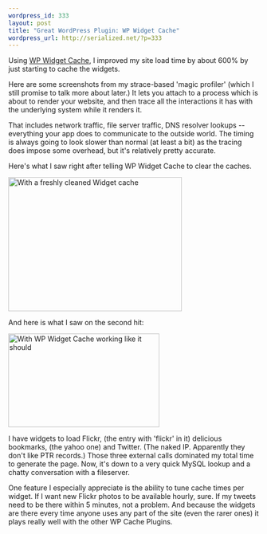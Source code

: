 ```yaml
--- 
wordpress_id: 333
layout: post
title: "Great WordPress Plugin: WP Widget Cache"
wordpress_url: http://serialized.net/?p=333
---
```

Using [WP Widget Cache](http://wordpress.org/extend/plugins/wp-widget-cache/), I improved my site load time by about 600% by just starting to cache the widgets.

Here are some screenshots from my strace-based 'magic profiler' (which I still promise to talk more about later.)
It lets you attach to a process which is about to render your website, and then trace all the interactions it has with the underlying system while it renders it.

That includes network traffic, file server traffic, DNS resolver lookups -- everything your app does to communicate to the outside world. The timing is always going to look slower than normal (at least a bit) as the tracing does impose some overhead, but it's relatively pretty accurate.

Here's what I saw right after telling WP Widget Cache to clear the caches.

<img class="size-full wp-image-334 alignnone" title="With a freshly cleaned Widget cache" src="http://serialized.net/wp-content/uploads/2009/10/serialized_net_cleared_cache.jpg" alt="With a freshly cleaned Widget cache" width="348" height="269" />

And here is what I saw on the second hit:

<img class="size-full wp-image-336 alignnone" title="With WP Widget Cache working like it should" src="http://serialized.net/wp-content/uploads/2009/10/serialized_net_widgets_cached.jpg" alt="With WP Widget Cache working like it should" width="303" height="188" />

I have widgets to load Flickr, (the entry with 'flickr' in it) delicious bookmarks, (the yahoo one) and Twitter. (The naked IP. Apparently they don't like PTR records.) Those three external calls dominated my total time to generate the page. Now, it's down to a very quick MySQL lookup and a chatty conversation with a fileserver.

One feature I especially appreciate is the ability to tune cache times per widget. If I want new Flickr photos to be available hourly, sure. If my tweets need to be there within 5 minutes, not a problem. And because the widgets are there every time anyone uses any part of the site (even the rarer ones) it plays really well with the other WP Cache Plugins.
